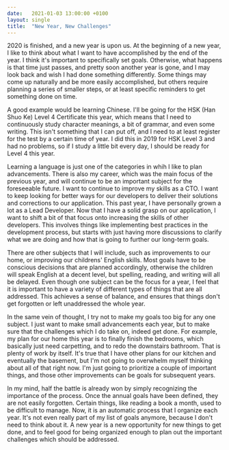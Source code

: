 ```yaml
---
date:   2021-01-03 13:00:00 +0100
layout: single
title:  "New Year, New Challenges"
---
```

2020 is finished, and a new year is upon us. At the beginning of a new year, I like to think about what I want to have accomplished by the end of the year. I think it's important to specifically set goals. Otherwise, what happens is that time just passes, and pretty soon another year is gone, and I may look back and wish I had done something differently. Some things may come up naturally and be more easily accomplished, but others require planning a series of smaller steps, or at least specific reminders to get something done on time.

A good example would be learning Chinese. I'll be going for the HSK (Han Shuo Ke) Level 4 Certificate this year, which means that I need to continuously study character meanings, a bit of grammar, and even some writing. This isn't something that I can put off, and I need to at least register for the test by a certain time of year. I did this in 2019 for HSK Level 3 and had no problems, so if I study a little bit every day, I should be ready for Level 4 this year.

Learning a language is just one of the categories in whih I like to plan advancements. There is also my career, which was the main focus of the previous year, and will continue to be an important subject for the foreseeable future. I want to continue to improve my skills as a CTO. I want to keep looking for better ways for our developers to deliver their solutions and corrections to our application. This past year, I have personally grown a lot as a Lead Developer. Now that I have a solid grasp on our application, I want to shift a bit of that focus onto increasing the skills of other developers. This involves things like implementing best practices in the development process, but starts with  just having more discussions to clarify what we are doing and how that is going to further our long-term goals.

There are other subjects that I will include, such as improvements to our home, or improving our childrens' English skills. Most goals have to be conscious decisions that are planned accordingly, otherwise the children will speak English at a decent level, but spelling, reading, and writing will all be delayed. Even though one subject can be the focus for a year, I feel that it is important to have a variety of different types of things that are all addressed. This achieves a sense of balance, and ensures that things don't get forgotten or left unaddressed the whole year.

In the same vein of thought, I try not to make my goals too big for any one subject. I just want to make small advancements each year, but to make sure that the challenges which I do take on, indeed get done. For example, my plan for our home this year is to finally finish the bedrooms, which basically just need carpetting, and to redo the downstairs bathroom. That is plenty of work by itself. It's true that I have other plans for our kitchen and eventually the basement, but I'm not going to overwhelm myself thinking about all of that right now. I'm just going to prioritize a couple of important things, and those other improvements can be goals for subsequent years.

In my mind, half the battle is already won by simply recognizing the importance of the process. Once the annual goals have been defined, they are not easily forgotten. Certain things, like reading a book a month, used to be difficult to manage. Now, it is an automatic process that I organize each year. It's not even really part of my list of goals anymore, because I don't need to think about it. A new year is a new opportunity for new things to get done, and to feel good for being organized enough to plan out the important challenges which should be addressed.